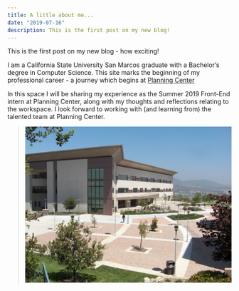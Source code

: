 ```yaml
---
title: A little about me...
date: "2019-07-16"
description: This is the first post on my new blog!
---
```


This is the first post on my new blog - how exciting!

I am a California State University San Marcos graduate with a Bachelor’s degree in Computer Science. This site marks the beginning of my professional career - a journey which begins at <a href="https://planning.center">Planning Center</a>

In this space I will be sharing my experience as the Summer 2019 Front-End intern at Planning Center, along with my thoughts and reflections relating to the workspace. I look forward to working with (and learning from) the talented team at Planning Center.

> ![Cal State San Marcos](./Cal_State_San_Marcos_library.jpg)
